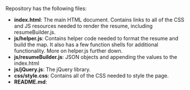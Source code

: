 

Repository has  the following files:

* **index.html**: The main HTML document. Contains links to all of the CSS and JS resources needed to render the resume, including resumeBuilder.js.
* **js/helper.js**: Contains helper code needed to format the resume and build the map. It also has a few function shells for additional functionality. More on helper.js further down.
* **js/resumeBuilder.js**: JSON objects and appending the values to the index.html
* **js/jQuery.js**: The jQuery library.
* **css/style.css**: Contains all of the CSS needed to style the page.
* **README.md**: 





